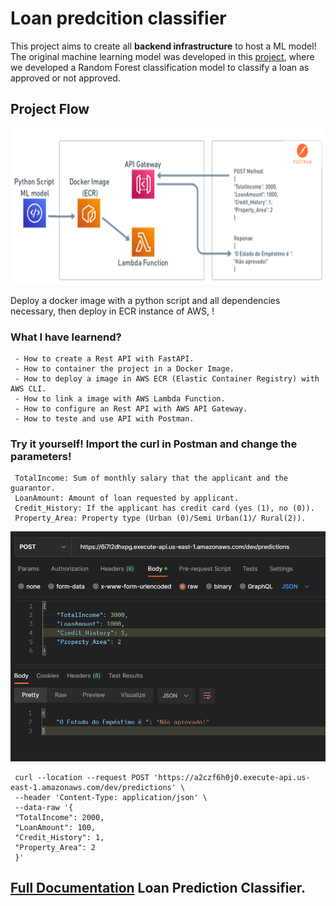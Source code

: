 # Loan predcition classifier 
This project aims to create all <b>backend infrastructure</b> to host a ML model!
The original machine learning model was developed in this [project](https://colab.research.google.com/drive/1P2Ao5k5a3p13pg2WmBOl7XEnd4nL7MvM), where we developed a Random Forest classification model to classify a loan as approved or not approved.

## Project Flow 
     

<img src="img\project_design.png"  width="700" height="250">

Deploy a docker image with a python script and all dependencies necessary, then deploy in ECR instance of AWS,  !

### What I have learnend? 

     - How to create a Rest API with FastAPI.
     - How to container the project in a Docker Image.
     - How to deploy a image in AWS ECR (Elastic Container Registry) with AWS CLI.
     - How to link a image with AWS Lambda Function.
     - How to configure an Rest API with AWS API Gateway.
     - How to teste and use API with Postman.
     
     
### Try it <b>yourself</b>! Import the curl in Postman and change the parameters!

     TotalIncome: Sum of monthly salary that the applicant and the guarantor.
     LoanAmount: Amount of loan requested by applicant.
     Credit_History: If the applicant has credit card (yes (1), no (0)).
     Property_Area: Property type (Urban (0)/Semi Urban(1)/ Rural(2)).

     
![image](img\postaman_development.png)

     curl --location --request POST 'https://a2czf6h0j0.execute-api.us-east-1.amazonaws.com/dev/predictions' \
     --header 'Content-Type: application/json' \
     --data-raw '{
     "TotalIncome": 2000,
     "LoanAmount": 100,
     "Credit_History": 1,
     "Property_Area": 2
     }'


## [Full Documentation](Loan-Prediction-Documentation.pdf) Loan Prediction Classifier.